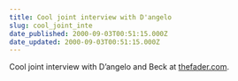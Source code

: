 ```yaml
---
title: Cool joint interview with D'angelo
slug: cool_joint_inte
date_published: 2000-09-03T00:51:15.000Z
date_updated: 2000-09-03T00:51:15.000Z
---
```


Cool joint interview with D’angelo and Beck at [thefader.com](http://www.thefader.com/3/bindex.html).
